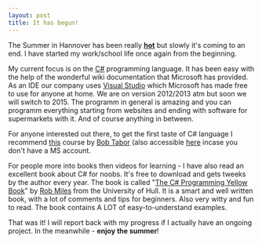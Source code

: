 ```yaml
---
layout: post
title: It has begun!
---
```


The Summer in Hannover has been really **[hot](https://scontent-fra3-1.xx.fbcdn.net/hphotos-xpt1/v/t1.0-9/s843x403/11707446_10153035841360945_5479227062975742231_n.jpg?oh=9175f3d35e3bfa086443d6a077968572&oe=5683C1DD)** 
but slowly it's coming to an end. I have started my work/school life once again from the beginning.

My current focus is on the [C#](https://msdn.microsoft.com/en-us/library/67ef8sbd.aspx) programming language. It has been easy with the help of the wonderful wiki documentation that Microsoft has provided.
As an IDE our company uses [Visual Studio](https://www.visualstudio.com/en-us/downloads/download-visual-studio-vs.aspx) which Microsoft has made free
to use for anyone at home. We are on version 2012/2013 atm but soon we will switch to 2015. The programm in general is amazing and you can programm everything starting from websites and ending with software for supermarkets with it.
And of course anything in between.

For anyone interested out there, to get the first taste of C# language I recommend [this](https://www.microsoftvirtualacademy.com/en-US/training-courses/c-fundamentals-for-absolute-beginners-8295)
course by [Bob Tabor](http://www.bobtabor.com/) (also accessible [here](https://channel9.msdn.com/Series/C-Fundamentals-for-Absolute-Beginners)
incase you don't have a MS account.

For people more into books then videos for learning - I have also read an excellent book about C# for noobs. It's free to download and gets tweeks by the author every year. The book is called "[The C# Programming Yellow Book](http://www.robmiles.com/c-yellow-book/)"
by [Rob Miles](http://www2.hull.ac.uk/science/computer_science/our_staff/staff_profiles/rob_miles.aspx) from the University of Hull. It is a smart and well written book, with a lot of comments and tips for beginners. Also very witty and
fun to read. The book contains A LOT of easy-to-understand examples.

That was it! I will report back with my progress if I actually have an ongoing project. In the meanwhile - **enjoy the summer**!
